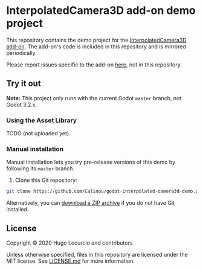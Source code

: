 # InterpolatedCamera3D add-on demo project

This repository contains the demo project for the
[InterpolatedCamera3D add-on](https://github.com/Calinou/godot-interpolated-camera3d).
The add-on's code is included in this repository and is mirrored periodically.

Please report issues specific to the add-on
[here](https://github.com/Calinou/godot-interpolated-camera3d), not in this repository.

## Try it out

**Note:** This project only runs with the current Godot `master` branch, not Godot 3.2.x.

### Using the Asset Library

TODO (not uploaded yet).

### Manual installation

Manual installation lets you try pre-release versions of this demo by following its
`master` branch.

1. Clone this Git repository:

```bash
git clone https://github.com/Calinou/godot-interpolated-camera3d-demo.git
```

Alternatively, you can
[download a ZIP archive](https://github.com/Calinou/godot-interpolated-camera3d-demo/archive/master.zip)
if you do not have Git installed.

## License

Copyright © 2020 Hugo Locurcio and contributors

Unless otherwise specified, files in this repository are licensed under the
MIT license. See [LICENSE.md](LICENSE.md) for more information.
